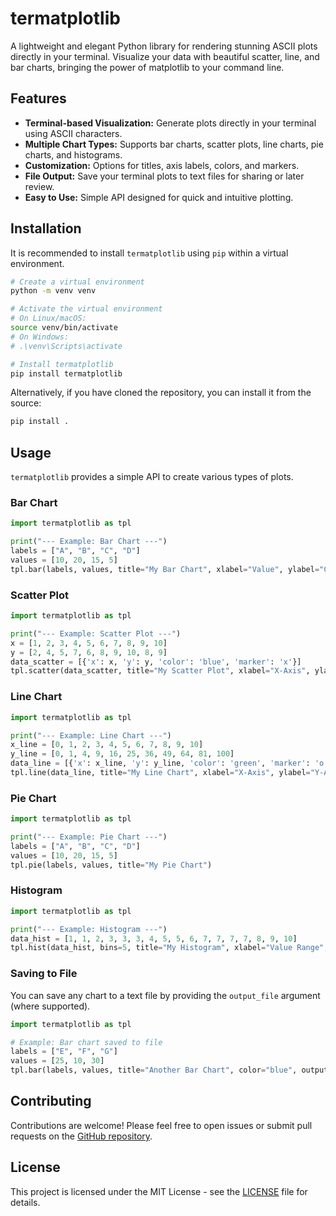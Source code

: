 # termatplotlib

A lightweight and elegant Python library for rendering stunning ASCII plots directly in your terminal. Visualize your data with beautiful scatter, line, and bar charts, bringing the power of matplotlib to your command line.

## Features

*   **Terminal-based Visualization:** Generate plots directly in your terminal using ASCII characters.
*   **Multiple Chart Types:** Supports bar charts, scatter plots, line charts, pie charts, and histograms.
*   **Customization:** Options for titles, axis labels, colors, and markers.
*   **File Output:** Save your terminal plots to text files for sharing or later review.
*   **Easy to Use:** Simple API designed for quick and intuitive plotting.

## Installation

It is recommended to install `termatplotlib` using `pip` within a virtual environment.

```bash
# Create a virtual environment
python -m venv venv

# Activate the virtual environment
# On Linux/macOS:
source venv/bin/activate
# On Windows:
# .\venv\Scripts\activate

# Install termatplotlib
pip install termatplotlib
```

Alternatively, if you have cloned the repository, you can install it from the source:

```bash
pip install .
```

## Usage

`termatplotlib` provides a simple API to create various types of plots.

### Bar Chart

```python
import termatplotlib as tpl

print("--- Example: Bar Chart ---")
labels = ["A", "B", "C", "D"]
values = [10, 20, 15, 5]
tpl.bar(labels, values, title="My Bar Chart", xlabel="Value", ylabel="Category", color="red")
```

### Scatter Plot

```python
import termatplotlib as tpl

print("--- Example: Scatter Plot ---")
x = [1, 2, 3, 4, 5, 6, 7, 8, 9, 10]
y = [2, 4, 5, 7, 6, 8, 9, 10, 8, 9]
data_scatter = [{'x': x, 'y': y, 'color': 'blue', 'marker': 'x'}]
tpl.scatter(data_scatter, title="My Scatter Plot", xlabel="X-Axis", ylabel="Y-Axis")
```

### Line Chart

```python
import termatplotlib as tpl

print("--- Example: Line Chart ---")
x_line = [0, 1, 2, 3, 4, 5, 6, 7, 8, 9, 10]
y_line = [0, 1, 4, 9, 16, 25, 36, 49, 64, 81, 100]
data_line = [{'x': x_line, 'y': y_line, 'color': 'green', 'marker': 'o'}]
tpl.line(data_line, title="My Line Chart", xlabel="X-Axis", ylabel="Y-Axis")
```

### Pie Chart

```python
import termatplotlib as tpl

print("--- Example: Pie Chart ---")
labels = ["A", "B", "C", "D"]
values = [10, 20, 15, 5]
tpl.pie(labels, values, title="My Pie Chart")
```

### Histogram

```python
import termatplotlib as tpl

print("--- Example: Histogram ---")
data_hist = [1, 1, 2, 3, 3, 3, 4, 5, 5, 6, 7, 7, 7, 7, 8, 9, 10]
tpl.hist(data_hist, bins=5, title="My Histogram", xlabel="Value Range", ylabel="Frequency", color="magenta")
```

### Saving to File

You can save any chart to a text file by providing the `output_file` argument (where supported).

```python
import termatplotlib as tpl

# Example: Bar chart saved to file
labels = ["E", "F", "G"]
values = [25, 10, 30]
tpl.bar(labels, values, title="Another Bar Chart", color="blue", output_file="bar_chart.txt")
```

## Contributing

Contributions are welcome! Please feel free to open issues or submit pull requests on the [GitHub repository](https://github.com/rkstudio585/termatplotlib).

## License

This project is licensed under the MIT License - see the [LICENSE](LICENSE) file for details.
